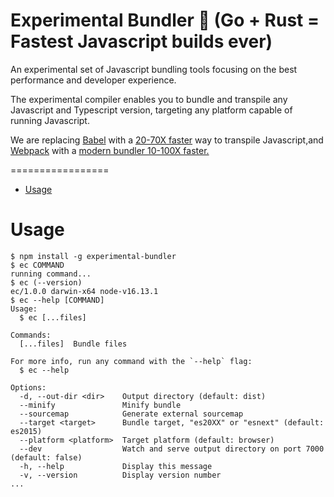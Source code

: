 # Experimental Bundler 🧪 (Go + Rust = Fastest Javascript builds ever)

An experimental set of Javascript bundling tools focusing on the best performance and developer experience.

The experimental compiler enables you to bundle and transpile any Javascript and Typescript version, targeting any platform capable of running Javascript.

We are replacing [Babel](https://babeljs.io/) with a [20-70X faster](https://swc.rs/) way to transpile Javascript,and  [Webpack](https://webpack.js.org/) with a [modern bundler 10-100X faster.](https://esbuild.github.io/)

=================

<!-- toc -->
* [Usage](#usage)
<!-- tocstop -->
# Usage
<!-- usage -->
```sh-session
$ npm install -g experimental-bundler
$ ec COMMAND
running command...
$ ec (--version)
ec/1.0.0 darwin-x64 node-v16.13.1
$ ec --help [COMMAND]
Usage:
  $ ec [...files]

Commands:
  [...files]  Bundle files

For more info, run any command with the `--help` flag:
  $ ec --help

Options:
  -d, --out-dir <dir>    Output directory (default: dist)
  --minify               Minify bundle 
  --sourcemap            Generate external sourcemap 
  --target <target>      Bundle target, "es20XX" or "esnext" (default: es2015)
  --platform <platform>  Target platform (default: browser)
  --dev                  Watch and serve output directory on port 7000 (default: false)
  -h, --help             Display this message 
  -v, --version          Display version number 
...
```
<!-- usagestop -->
